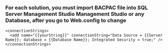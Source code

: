 ### For each solution, you must import BACPAC file into **SQL Server Management Studio Management Studio** or any Database, after you go to Web.config to change *<connectionStrings>*
```
<connectionStrings>
  <add name="{{yourString}}" connectionString="Data Source = {{Server Name}}; database = {{Database Name}}; Integrated Security = true;" />
</connectionStrings>
```
